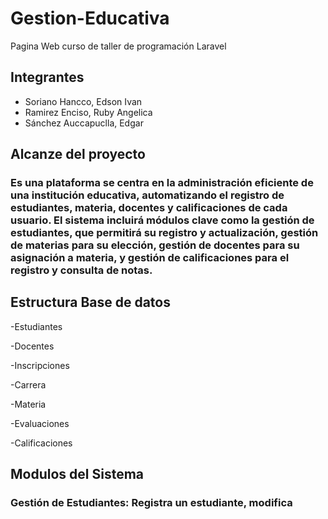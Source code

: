 <h1>Gestion-Educativa</h1>
 Pagina Web curso de taller de programación Laravel
<h2>Integrantes</h2>

- Soriano Hancco, Edson Ivan
- Ramirez Enciso, Ruby Angelica
- Sánchez Auccapuclla, Edgar
<h2>Alcanze del proyecto</h2>
<h3>Es una plataforma se centra en la administración eficiente de una institución educativa, automatizando el registro de estudiantes, materia, docentes y calificaciones de cada usuario.
El sistema incluirá módulos clave como la gestión de estudiantes, que permitirá su registro y actualización, gestión de materias para su elección, gestión de docentes para su asignación a materia, y gestión de calificaciones para el registro y consulta de notas.</h3>

<h2>Estructura Base de datos</h2>

-Estudiantes

-Docentes

-Inscripciones

-Carrera

-Materia

-Evaluaciones

-Calificaciones

<h2>Modulos del Sistema</h2>

<h3>Gestión de Estudiantes: Registra un estudiante, modifica</h3>
